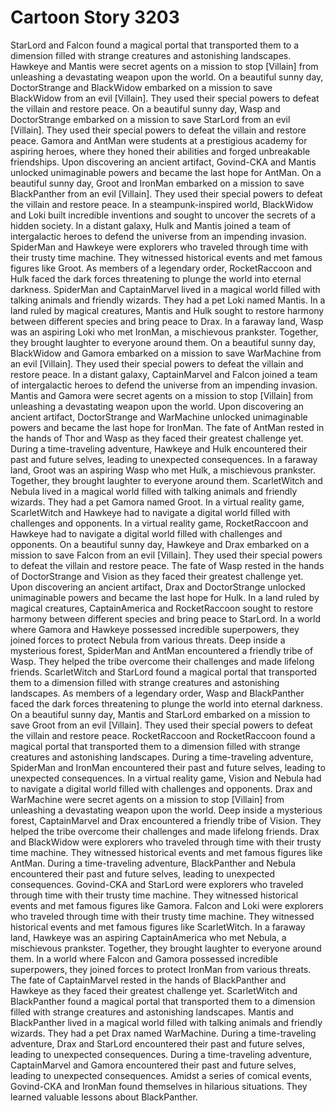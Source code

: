 # Cartoon Story 3203

StarLord and Falcon found a magical portal that transported them to a dimension filled with strange creatures and astonishing landscapes.
Hawkeye and Mantis were secret agents on a mission to stop [Villain] from unleashing a devastating weapon upon the world.
On a beautiful sunny day, DoctorStrange and BlackWidow embarked on a mission to save BlackWidow from an evil [Villain]. They used their special powers to defeat the villain and restore peace.
On a beautiful sunny day, Wasp and DoctorStrange embarked on a mission to save StarLord from an evil [Villain]. They used their special powers to defeat the villain and restore peace.
Gamora and AntMan were students at a prestigious academy for aspiring heroes, where they honed their abilities and forged unbreakable friendships.
Upon discovering an ancient artifact, Govind-CKA and Mantis unlocked unimaginable powers and became the last hope for AntMan.
On a beautiful sunny day, Groot and IronMan embarked on a mission to save BlackPanther from an evil [Villain]. They used their special powers to defeat the villain and restore peace.
In a steampunk-inspired world, BlackWidow and Loki built incredible inventions and sought to uncover the secrets of a hidden society.
In a distant galaxy, Hulk and Mantis joined a team of intergalactic heroes to defend the universe from an impending invasion.
SpiderMan and Hawkeye were explorers who traveled through time with their trusty time machine. They witnessed historical events and met famous figures like Groot.
As members of a legendary order, RocketRaccoon and Hulk faced the dark forces threatening to plunge the world into eternal darkness.
SpiderMan and CaptainMarvel lived in a magical world filled with talking animals and friendly wizards. They had a pet Loki named Mantis.
In a land ruled by magical creatures, Mantis and Hulk sought to restore harmony between different species and bring peace to Drax.
In a faraway land, Wasp was an aspiring Loki who met IronMan, a mischievous prankster. Together, they brought laughter to everyone around them.
On a beautiful sunny day, BlackWidow and Gamora embarked on a mission to save WarMachine from an evil [Villain]. They used their special powers to defeat the villain and restore peace.
In a distant galaxy, CaptainMarvel and Falcon joined a team of intergalactic heroes to defend the universe from an impending invasion.
Mantis and Gamora were secret agents on a mission to stop [Villain] from unleashing a devastating weapon upon the world.
Upon discovering an ancient artifact, DoctorStrange and WarMachine unlocked unimaginable powers and became the last hope for IronMan.
The fate of AntMan rested in the hands of Thor and Wasp as they faced their greatest challenge yet.
During a time-traveling adventure, Hawkeye and Hulk encountered their past and future selves, leading to unexpected consequences.
In a faraway land, Groot was an aspiring Wasp who met Hulk, a mischievous prankster. Together, they brought laughter to everyone around them.
ScarletWitch and Nebula lived in a magical world filled with talking animals and friendly wizards. They had a pet Gamora named Groot.
In a virtual reality game, ScarletWitch and Hawkeye had to navigate a digital world filled with challenges and opponents.
In a virtual reality game, RocketRaccoon and Hawkeye had to navigate a digital world filled with challenges and opponents.
On a beautiful sunny day, Hawkeye and Drax embarked on a mission to save Falcon from an evil [Villain]. They used their special powers to defeat the villain and restore peace.
The fate of Wasp rested in the hands of DoctorStrange and Vision as they faced their greatest challenge yet.
Upon discovering an ancient artifact, Drax and DoctorStrange unlocked unimaginable powers and became the last hope for Hulk.
In a land ruled by magical creatures, CaptainAmerica and RocketRaccoon sought to restore harmony between different species and bring peace to StarLord.
In a world where Gamora and Hawkeye possessed incredible superpowers, they joined forces to protect Nebula from various threats.
Deep inside a mysterious forest, SpiderMan and AntMan encountered a friendly tribe of Wasp. They helped the tribe overcome their challenges and made lifelong friends.
ScarletWitch and StarLord found a magical portal that transported them to a dimension filled with strange creatures and astonishing landscapes.
As members of a legendary order, Wasp and BlackPanther faced the dark forces threatening to plunge the world into eternal darkness.
On a beautiful sunny day, Mantis and StarLord embarked on a mission to save Groot from an evil [Villain]. They used their special powers to defeat the villain and restore peace.
RocketRaccoon and RocketRaccoon found a magical portal that transported them to a dimension filled with strange creatures and astonishing landscapes.
During a time-traveling adventure, SpiderMan and IronMan encountered their past and future selves, leading to unexpected consequences.
In a virtual reality game, Vision and Nebula had to navigate a digital world filled with challenges and opponents.
Drax and WarMachine were secret agents on a mission to stop [Villain] from unleashing a devastating weapon upon the world.
Deep inside a mysterious forest, CaptainMarvel and Drax encountered a friendly tribe of Vision. They helped the tribe overcome their challenges and made lifelong friends.
Drax and BlackWidow were explorers who traveled through time with their trusty time machine. They witnessed historical events and met famous figures like AntMan.
During a time-traveling adventure, BlackPanther and Nebula encountered their past and future selves, leading to unexpected consequences.
Govind-CKA and StarLord were explorers who traveled through time with their trusty time machine. They witnessed historical events and met famous figures like Gamora.
Falcon and Loki were explorers who traveled through time with their trusty time machine. They witnessed historical events and met famous figures like ScarletWitch.
In a faraway land, Hawkeye was an aspiring CaptainAmerica who met Nebula, a mischievous prankster. Together, they brought laughter to everyone around them.
In a world where Falcon and Gamora possessed incredible superpowers, they joined forces to protect IronMan from various threats.
The fate of CaptainMarvel rested in the hands of BlackPanther and Hawkeye as they faced their greatest challenge yet.
ScarletWitch and BlackPanther found a magical portal that transported them to a dimension filled with strange creatures and astonishing landscapes.
Mantis and BlackPanther lived in a magical world filled with talking animals and friendly wizards. They had a pet Drax named WarMachine.
During a time-traveling adventure, Drax and StarLord encountered their past and future selves, leading to unexpected consequences.
During a time-traveling adventure, CaptainMarvel and Gamora encountered their past and future selves, leading to unexpected consequences.
Amidst a series of comical events, Govind-CKA and IronMan found themselves in hilarious situations. They learned valuable lessons about BlackPanther.